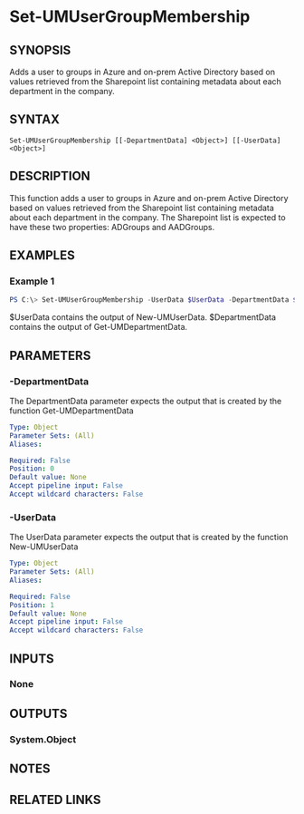 ﻿---
external help file: User.Management.Automation-help.xml
Module Name: User.Management.Automation
online version:
schema: 2.0.0
---

# Set-UMUserGroupMembership

## SYNOPSIS
Adds a user to groups in Azure and on-prem Active Directory based on values retrieved from the Sharepoint list containing metadata about each department in the company.

## SYNTAX

```
Set-UMUserGroupMembership [[-DepartmentData] <Object>] [[-UserData] <Object>]
```

## DESCRIPTION
This function adds a user to groups in Azure and on-prem Active Directory based on values retrieved from the Sharepoint list containing metadata about each department in the company.
The Sharepoint list is expected to have these two properties: ADGroups and AADGroups.

## EXAMPLES

### Example 1
```powershell
PS C:\> Set-UMUserGroupMembership -UserData $UserData -DepartmentData $DepartmentData
```

$UserData contains the output of New-UMUserData. $DepartmentData contains the output of Get-UMDepartmentData.

## PARAMETERS

### -DepartmentData
The DepartmentData parameter expects the output that is created by the function Get-UMDepartmentData

```yaml
Type: Object
Parameter Sets: (All)
Aliases:

Required: False
Position: 0
Default value: None
Accept pipeline input: False
Accept wildcard characters: False
```

### -UserData
The UserData parameter expects the output that is created by the function New-UMUserData

```yaml
Type: Object
Parameter Sets: (All)
Aliases:

Required: False
Position: 1
Default value: None
Accept pipeline input: False
Accept wildcard characters: False
```

## INPUTS

### None

## OUTPUTS

### System.Object
## NOTES

## RELATED LINKS
